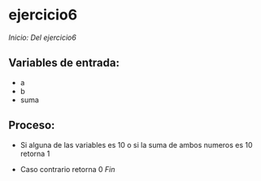 # ejercicio6
*Inicio: Del ejercicio6*
## Variables de entrada:
- a
- b
- suma
## Proceso:
- Si alguna de las variables es 10 o si la suma de ambos        numeros es 10
    retorna 1
    
- Caso contrario
    retorna 0
*Fin*
